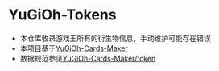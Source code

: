 # YuGiOh-Tokens

-   本仓库收录游戏王所有的衍生物信息，手动维护可能存在错误
-   本项目基于[YuGiOh-Cards-Maker](https://github.com/Arshtyi/YuGiOh-Cards-Maker)
-   数据规范参见[YuGiOh-Cards-Maker/token](https://github.com/Arshtyi/YuGiOh-Cards-Maker)

